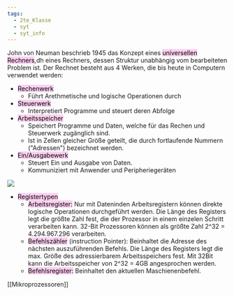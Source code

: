 ```yaml
---
tags:
  - 2te_Klasse
  - syt
  - syt_info
---
```


John von Neuman beschrieb 1945 das Konzept eines <mark style="background: #FFB8EBA6;">universellen Rechners</mark>,dh eines Rechners, dessen Struktur unabhängig vom bearbeiteten Problem ist. Der Rechnet besteht aus 4 Werken, die bis heute in Computern verwendet werden:

- <mark style="background: #FFB8EBA6;">Rechenwerk</mark>
	- Führt Arethmetische und logische Operationen durch
- <mark style="background: #FFB8EBA6;">Steuerwerk</mark>
	- Interpretiert Programme und steuert deren Abfolge
- <mark style="background: #FFB8EBA6;">Arbeitsspeicher</mark>
	- Speichert Programme und Daten, welche für das Rechen und Steuerwerk zugänglich sind.
	- Ist in Zellen gleicher Größe geteilt, die durch fortlaufende Nummern ("Adressen") bezeichnet werden.
- <mark style="background: #FFB8EBA6;">Ein/Ausgabewerk</mark>
	- Steuert Ein und Ausgabe von Daten.
	- Kommuniziert mit Anwender und Peripheriegeräten

![](DR28-02-2024-18.excalidraw.svg)

- <mark style="background: #FFB8EBA6;">Registertypen</mark>
	- <mark style="background: #FFB8EBA6;">Arbeitsregister:</mark> Nur mit Dateninden Arbeitsregistern können direkte logische Operationen durchgeführt werden. Die Länge des Registers legt die größte Zahl fest, die der Prozessor in einem einzelen Schritt verarbeiten kann. 32-Bit Prozessoren können als größte Zahl 2^32 = 4.294.967.296 verarbeiten.
	- <mark style="background: #FFB8EBA6;">Befehlszähler</mark> (instruction Pointer): Beinhaltet die Adresse des nächsten auszuführenden Befehls. Die Länge des Registers legt die max. Größe des adressierbarem Arbeitsspeichers fest. Mit 32Bit kann die Arbeitsspeicher von 2^32 = 4GB angesprochen werden.
	- <mark style="background: #FFB8EBA6;">Befehlsregister:</mark> Beinhaltet den aktuellen Maschienenbefehl.

[[Mikroprozessoren]]